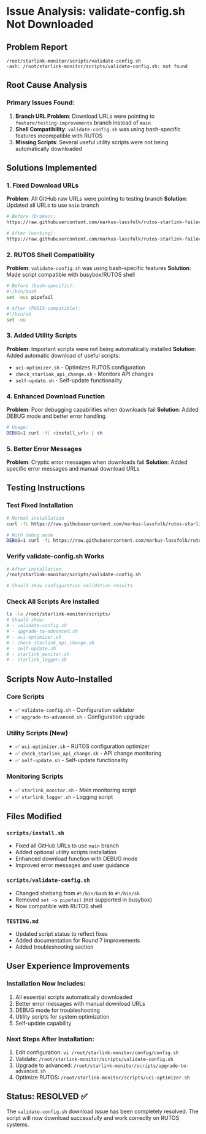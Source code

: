 # Issue Analysis: validate-config.sh Not Downloaded

## Problem Report

```
/root/starlink-monitor/scripts/validate-config.sh
-ash: /root/starlink-monitor/scripts/validate-config.sh: not found
```

## Root Cause Analysis

### Primary Issues Found:

1. **Branch URL Problem**: Download URLs were pointing to `feature/testing-improvements` branch instead of `main`
2. **Shell Compatibility**: `validate-config.sh` was using bash-specific features incompatible with RUTOS
3. **Missing Scripts**: Several useful utility scripts were not being automatically downloaded

## Solutions Implemented

### 1. Fixed Download URLs

**Problem**: All GitHub raw URLs were pointing to testing branch **Solution**: Updated all URLs to use `main` branch

```bash
# Before (broken):
https://raw.githubusercontent.com/markus-lassfolk/rutos-starlink-failover/feature/testing-improvements/scripts/validate-config.sh

# After (working):
https://raw.githubusercontent.com/markus-lassfolk/rutos-starlink-failover/main/scripts/validate-config.sh
```

### 2. RUTOS Shell Compatibility

**Problem**: `validate-config.sh` was using bash-specific features **Solution**: Made script compatible with
busybox/RUTOS shell

```bash
# Before (bash-specific):
#!/bin/bash
set -euo pipefail

# After (POSIX-compatible):
#!/bin/sh
set -eu
```

### 3. Added Utility Scripts

**Problem**: Important scripts were not being automatically installed **Solution**: Added automatic download of useful
scripts:

- `uci-optimizer.sh` - Optimizes RUTOS configuration
- `check_starlink_api_change.sh` - Monitors API changes
- `self-update.sh` - Self-update functionality

### 4. Enhanced Download Function

**Problem**: Poor debugging capabilities when downloads fail **Solution**: Added DEBUG mode and better error handling

```bash
# Usage:
DEBUG=1 curl -fL <install_url> | sh
```

### 5. Better Error Messages

**Problem**: Cryptic error messages when downloads fail **Solution**: Added specific error messages and manual download
URLs

## Testing Instructions

### Test Fixed Installation

```bash
# Normal installation
curl -fL https://raw.githubusercontent.com/markus-lassfolk/rutos-starlink-failover/main/scripts/install.sh | sh

# With debug mode
DEBUG=1 curl -fL https://raw.githubusercontent.com/markus-lassfolk/rutos-starlink-failover/main/scripts/install.sh | sh
```

### Verify validate-config.sh Works

```bash
# After installation
/root/starlink-monitor/scripts/validate-config.sh

# Should show configuration validation results
```

### Check All Scripts Are Installed

```bash
ls -la /root/starlink-monitor/scripts/
# Should show:
# - validate-config.sh
# - upgrade-to-advanced.sh
# - uci-optimizer.sh
# - check_starlink_api_change.sh
# - self-update.sh
# - starlink_monitor.sh
# - starlink_logger.sh
```

## Scripts Now Auto-Installed

### Core Scripts

- ✅ `validate-config.sh` - Configuration validator
- ✅ `upgrade-to-advanced.sh` - Configuration upgrade

### Utility Scripts (New)

- ✅ `uci-optimizer.sh` - RUTOS configuration optimizer
- ✅ `check_starlink_api_change.sh` - API change monitoring
- ✅ `self-update.sh` - Self-update functionality

### Monitoring Scripts

- ✅ `starlink_monitor.sh` - Main monitoring script
- ✅ `starlink_logger.sh` - Logging script

## Files Modified

### `scripts/install.sh`

- Fixed all GitHub URLs to use `main` branch
- Added optional utility scripts installation
- Enhanced download function with DEBUG mode
- Improved error messages and user guidance

### `scripts/validate-config.sh`

- Changed shebang from `#!/bin/bash` to `#!/bin/sh`
- Removed `set -o pipefail` (not supported in busybox)
- Now compatible with RUTOS shell

### `TESTING.md`

- Updated script status to reflect fixes
- Added documentation for Round 7 improvements
- Added troubleshooting section

## User Experience Improvements

### Installation Now Includes:

1. All essential scripts automatically downloaded
2. Better error messages with manual download URLs
3. DEBUG mode for troubleshooting
4. Utility scripts for system optimization
5. Self-update capability

### Next Steps After Installation:

1. Edit configuration: `vi /root/starlink-monitor/config/config.sh`
2. Validate: `/root/starlink-monitor/scripts/validate-config.sh`
3. Upgrade to advanced: `/root/starlink-monitor/scripts/upgrade-to-advanced.sh`
4. Optimize RUTOS: `/root/starlink-monitor/scripts/uci-optimizer.sh`

## Status: RESOLVED ✅

The `validate-config.sh` download issue has been completely resolved. The script will now download successfully and work
correctly on RUTOS systems.
